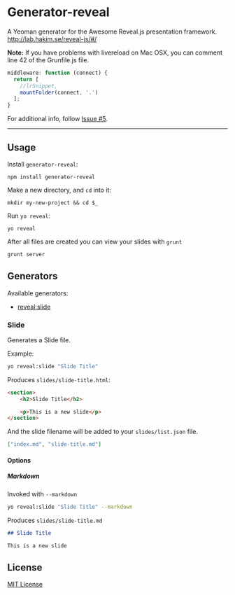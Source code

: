# Generator-reveal

A Yeoman generator for the Awesome Reveal.js presentation framework.
http://lab.hakim.se/reveal-js/#/

**Note:**   If you have problems with livereload on Mac OSX, you can comment line 42 of the Grunfile.js file. 

```javascript
middleware: function (connect) {
  return [
    //lrSnippet,
    mountFolder(connect, '.')
  ];
}
```

For additional info, follow [Issue #5](https://github.com/slara/generator-reveal/issues/5).

---

## Usage

Install `generator-reveal`:
```
npm install generator-reveal
```

Make a new directory, and `cd` into it:
```
mkdir my-new-project && cd $_
```

Run `yo reveal`:
```
yo reveal
```

After all files are created you can view your slides with `grunt`

```bash
grunt server
```

## Generators

Available generators:

* [reveal:slide](#slide)

### Slide
Generates a Slide file. 

Example:
```bash
yo reveal:slide "Slide Title"
```

Produces `slides/slide-title.html`:

```html
<section>
    <h2>Slide Title</h2>

    <p>This is a new slide</p>
</section>

```

And the slide filename will be added to your `slides/list.json` file.

```json
["index.md", "slide-title.md"]
```

#### Options

##### Markdown

Invoked with `--markdown`

```bash
yo reveal:slide "Slide Title" --markdown
```
Produces `slides/slide-title.md`

```markdown
## Slide Title

This is a new slide
```

## License
[MIT License](http://en.wikipedia.org/wiki/MIT_License)
